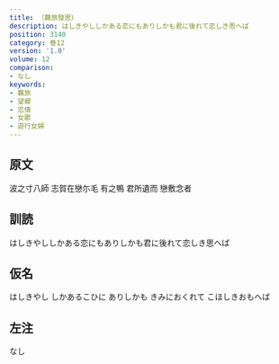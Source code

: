 ```yaml
---
title: （羇旅發思）
description: はしきやししかある恋にもありしかも君に後れて恋しき思へば
position: 3140
category: 巻12
version: '1.0'
volume: 12
comparison:
- なし
keywords:
- 羈旅
- 望郷
- 恋情
- 女歌
- 遊行女婦
---
```


## 原文

波之寸八師 志賀在戀尓毛 有之鴨 君所遺而 戀敷念者

## 訓読

はしきやししかある恋にもありしかも君に後れて恋しき思へば

## 仮名

はしきやし しかあるこひに ありしかも きみにおくれて こほしきおもへば

## 左注

なし
